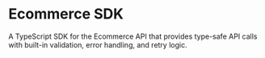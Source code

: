 # Ecommerce SDK

A TypeScript SDK for the Ecommerce API that provides type-safe API calls with built-in validation, error handling, and retry logic.
